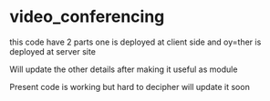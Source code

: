 # video_conferencing
this code have 2 parts one is deployed at client side and oy=ther is deployed at server site

Will update the other details after making it useful as module

Present code is working but hard to decipher will update it soon

